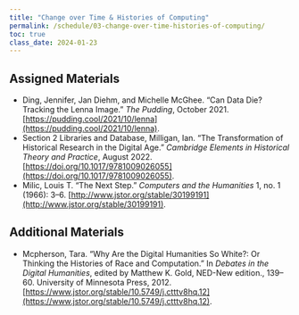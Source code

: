 ```yaml
---
title: "Change over Time & Histories of Computing"
permalink: /schedule/03-change-over-time-histories-of-computing/
toc: true
class_date: 2024-01-23
---
```


## Assigned Materials

- Ding, Jennifer, Jan Diehm, and Michelle McGhee. “Can Data Die? Tracking the Lenna Image.” *The Pudding*, October 2021. [https://pudding.cool/2021/10/lenna](https://pudding.cool/2021/10/lenna).
- Section 2 Libraries and Database, Milligan, Ian. “The Transformation of Historical Research in the Digital Age.” *Cambridge Elements in Historical Theory and Practice*, August 2022. [https://doi.org/10.1017/9781009026055](https://doi.org/10.1017/9781009026055).
- Milic, Louis T. “The Next Step.” *Computers and the Humanities* 1, no. 1 (1966): 3–6. [http://www.jstor.org/stable/30199191](http://www.jstor.org/stable/30199191).

## Additional Materials

- Mcpherson, Tara. “Why Are the Digital Humanities So White?: Or Thinking the Histories of Race and Computation.” In *Debates in the Digital Humanities*, edited by Matthew K. Gold, NED-New edition., 139–60. University of Minnesota Press, 2012. [https://www.jstor.org/stable/10.5749/j.ctttv8hq.12](https://www.jstor.org/stable/10.5749/j.ctttv8hq.12).